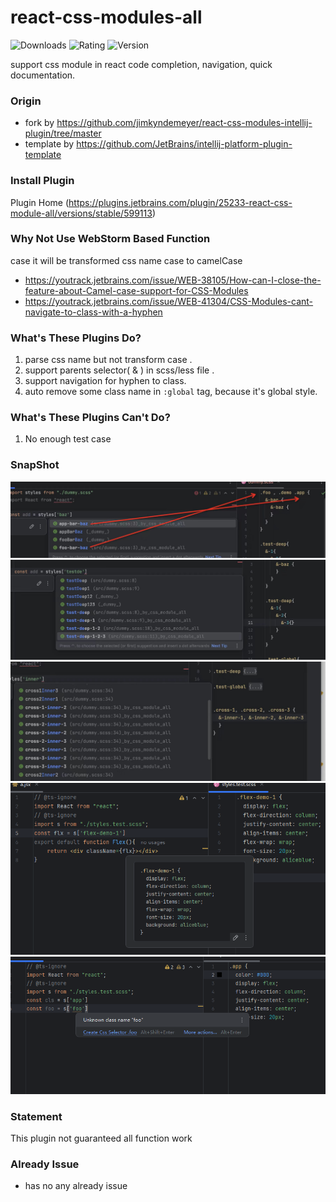 # react-css-modules-all

![Downloads](https://img.shields.io/jetbrains/plugin/d/react.css.module.all)
![Rating](https://img.shields.io/jetbrains/plugin/r/rating/react.css.module.all)
![Version](https://img.shields.io/jetbrains/plugin/v/react.css.module.all)

support css module in react code completion, navigation, quick documentation.

### Origin
- fork by https://github.com/jimkyndemeyer/react-css-modules-intellij-plugin/tree/master
- template by  https://github.com/JetBrains/intellij-platform-plugin-template

### Install Plugin

Plugin Home (https://plugins.jetbrains.com/plugin/25233-react-css-module-all/versions/stable/599113)

### Why Not Use WebStorm Based Function

case it will be transformed css name case to camelCase

- https://youtrack.jetbrains.com/issue/WEB-38105/How-can-I-close-the-feature-about-Camel-case-support-for-CSS-Modules
- https://youtrack.jetbrains.com/issue/WEB-41304/CSS-Modules-cant-navigate-to-class-with-a-hyphen


### What's These Plugins Do? 

1. parse css name but not transform case .
2. support parents selector( & ) in scss/less file .
3. support navigation for hyphen to class.
4. auto remove some class name in `:global` tag, because it's global style.

### What's These Plugins Can't Do?

1. No enough test case


### SnapShot

![1.jpg](src%2Fmain%2Fresources%2Fpic%2F1.jpg)
![2.jpg](src%2Fmain%2Fresources%2Fpic%2F2.jpg)
![3.jpg](src%2Fmain%2Fresources%2Fpic%2F3.jpg)
![4.jpg](src%2Fmain%2Fresources%2Fpic%2F4.png)
![5.jpg](src%2Fmain%2Fresources%2Fpic%2F5.png)

### Statement

This plugin not guaranteed all function work

### Already Issue

- has no any already issue